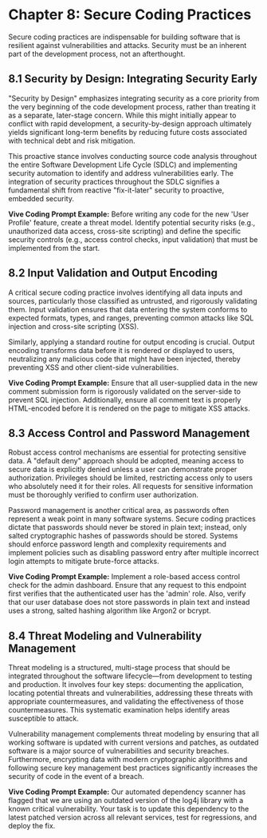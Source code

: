 # Chapter 8: Secure Coding Practices

Secure coding practices are indispensable for building software that is resilient against vulnerabilities and attacks. Security must be an inherent part of the development process, not an afterthought.

## 8.1 Security by Design: Integrating Security Early

"Security by Design" emphasizes integrating security as a core priority from the very beginning of the code development process, rather than treating it as a separate, later-stage concern. While this might initially appear to conflict with rapid development, a security-by-design approach ultimately yields significant long-term benefits by reducing future costs associated with technical debt and risk mitigation.

This proactive stance involves conducting source code analysis throughout the entire Software Development Life Cycle (SDLC) and implementing security automation to identify and address vulnerabilities early. The integration of security practices throughout the SDLC signifies a fundamental shift from reactive "fix-it-later" security to proactive, embedded security.

**Vive Coding Prompt Example:**
Before writing any code for the new 'User Profile' feature, create a threat model. Identify potential security risks (e.g., unauthorized data access, cross-site scripting) and define the specific security controls (e.g., access control checks, input validation) that must be implemented from the start.

## 8.2 Input Validation and Output Encoding

A critical secure coding practice involves identifying all data inputs and sources, particularly those classified as untrusted, and rigorously validating them. Input validation ensures that data entering the system conforms to expected formats, types, and ranges, preventing common attacks like SQL injection and cross-site scripting (XSS).

Similarly, applying a standard routine for output encoding is crucial. Output encoding transforms data before it is rendered or displayed to users, neutralizing any malicious code that might have been injected, thereby preventing XSS and other client-side vulnerabilities.

**Vive Coding Prompt Example:**
Ensure that all user-supplied data in the new comment submission form is rigorously validated on the server-side to prevent SQL injection. Additionally, ensure all comment text is properly HTML-encoded before it is rendered on the page to mitigate XSS attacks.

## 8.3 Access Control and Password Management

Robust access control mechanisms are essential for protecting sensitive data. A "default deny" approach should be adopted, meaning access to secure data is explicitly denied unless a user can demonstrate proper authorization. Privileges should be limited, restricting access only to users who absolutely need it for their roles. All requests for sensitive information must be thoroughly verified to confirm user authorization.

Password management is another critical area, as passwords often represent a weak point in many software systems. Secure coding practices dictate that passwords should never be stored in plain text; instead, only salted cryptographic hashes of passwords should be stored. Systems should enforce password length and complexity requirements and implement policies such as disabling password entry after multiple incorrect login attempts to mitigate brute-force attacks.

**Vive Coding Prompt Example:**
Implement a role-based access control check for the admin dashboard. Ensure that any request to this endpoint first verifies that the authenticated user has the 'admin' role. Also, verify that our user database does not store passwords in plain text and instead uses a strong, salted hashing algorithm like Argon2 or bcrypt.

## 8.4 Threat Modeling and Vulnerability Management

Threat modeling is a structured, multi-stage process that should be integrated throughout the software lifecycle—from development to testing and production. It involves four key steps: documenting the application, locating potential threats and vulnerabilities, addressing these threats with appropriate countermeasures, and validating the effectiveness of those countermeasures. This systematic examination helps identify areas susceptible to attack.

Vulnerability management complements threat modeling by ensuring that all working software is updated with current versions and patches, as outdated software is a major source of vulnerabilities and security breaches. Furthermore, encrypting data with modern cryptographic algorithms and following secure key management best practices significantly increases the security of code in the event of a breach.

**Vive Coding Prompt Example:**
Our automated dependency scanner has flagged that we are using an outdated version of the log4j library with a known critical vulnerability. Your task is to update this dependency to the latest patched version across all relevant services, test for regressions, and deploy the fix. 